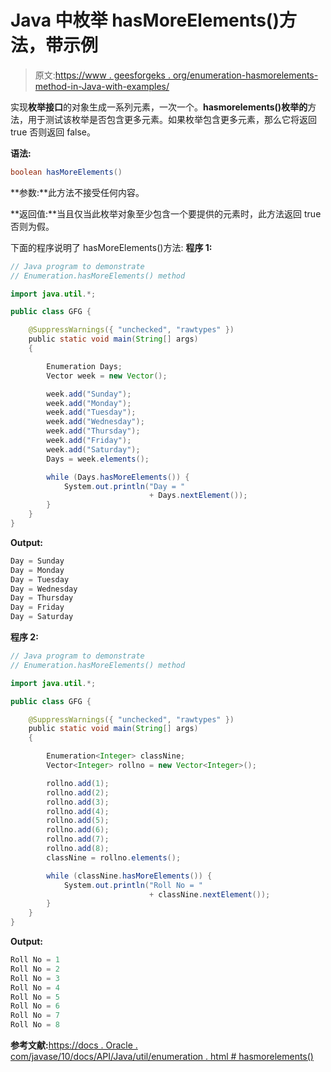 # Java 中枚举 hasMoreElements()方法，带示例

> 原文:[https://www . geesforgeks . org/enumeration-hasmorelements-method-in-Java-with-examples/](https://www.geeksforgeeks.org/enumeration-hasmoreelements-method-in-java-with-examples/)

实现**枚举接口**的对象生成一系列元素，一次一个。**hasmorelements()**枚举**的**方法，用于测试该枚举是否包含更多元素。如果枚举包含更多元素，那么它将返回 true 否则返回 false。

**语法:**

```java
boolean hasMoreElements()

```

**参数:**此方法不接受任何内容。

**返回值:**当且仅当此枚举对象至少包含一个要提供的元素时，此方法返回 true 否则为假。

下面的程序说明了 hasMoreElements()方法:
**程序 1:**

```java
// Java program to demonstrate
// Enumeration.hasMoreElements() method

import java.util.*;

public class GFG {

    @SuppressWarnings({ "unchecked", "rawtypes" })
    public static void main(String[] args)
    {

        Enumeration Days;
        Vector week = new Vector();

        week.add("Sunday");
        week.add("Monday");
        week.add("Tuesday");
        week.add("Wednesday");
        week.add("Thursday");
        week.add("Friday");
        week.add("Saturday");
        Days = week.elements();

        while (Days.hasMoreElements()) {
            System.out.println("Day = "
                               + Days.nextElement());
        }
    }
}
```

**Output:**

```java
Day = Sunday
Day = Monday
Day = Tuesday
Day = Wednesday
Day = Thursday
Day = Friday
Day = Saturday

```

**程序 2:**

```java
// Java program to demonstrate
// Enumeration.hasMoreElements() method

import java.util.*;

public class GFG {

    @SuppressWarnings({ "unchecked", "rawtypes" })
    public static void main(String[] args)
    {

        Enumeration<Integer> classNine;
        Vector<Integer> rollno = new Vector<Integer>();

        rollno.add(1);
        rollno.add(2);
        rollno.add(3);
        rollno.add(4);
        rollno.add(5);
        rollno.add(6);
        rollno.add(7);
        rollno.add(8);
        classNine = rollno.elements();

        while (classNine.hasMoreElements()) {
            System.out.println("Roll No = "
                               + classNine.nextElement());
        }
    }
}
```

**Output:**

```java
Roll No = 1
Roll No = 2
Roll No = 3
Roll No = 4
Roll No = 5
Roll No = 6
Roll No = 7
Roll No = 8

```

**参考文献:**[https://docs . Oracle . com/javase/10/docs/API/Java/util/enumeration . html # hasmorelements()](https://docs.oracle.com/javase/10/docs/api/java/util/Enumeration.html#hasMoreElements())